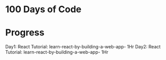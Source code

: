 # 100 Days of Code

# Progress
Day1: React Tutorial: learn-react-by-building-a-web-app- 1Hr
Day2: React Tutorial: learn-react-by-building-a-web-app- 1Hr